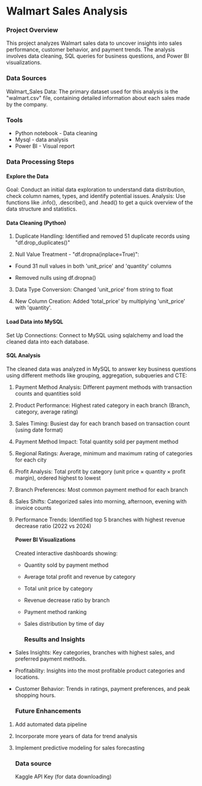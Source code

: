 # Walmart Sales Analysis
### Project Overview

This project analyzes Walmart sales data to uncover insights into sales performance, customer behavior, and payment trends. The analysis involves data cleaning, SQL queries for business questions, and Power BI visualizations.

### Data Sources

Walmart_Sales Data: The primary dataset used for this analysis is the "walmart.csv" file, containing detailed information about each sales made by the company.

### Tools
- Python notebook - Data cleaning
- Mysql - data analysis
- Power BI - Visual report


 ### Data Processing Steps

#### Explore the Data
Goal: Conduct an initial data exploration to understand data distribution, check column names, types, and identify potential issues.
Analysis: Use functions like .info(), .describe(), and .head() to get a quick overview of the data structure and statistics.
 
#### Data Cleaning (Python)
1. Duplicate Handling: Identified and removed 51 duplicate records using "df.drop_duplicates()"

2. Null Value Treatment - "df.dropna(inplace=True)":

- Found 31 null values in both 'unit_price' and 'quantity' columns

- Removed nulls using df.dropna()

3. Data Type Conversion: Changed 'unit_price' from string to float

4. New Column Creation: Added 'total_price' by multiplying 'unit_price' with 'quantity'.

#### Load Data into MySQL 
Set Up Connections: Connect to MySQL using sqlalchemy and load the cleaned data into each database.

   #### SQL Analysis

   The cleaned data was analyzed in MySQL to answer key business questions using different methods like grouping, aggregation, subqueries and CTE:
   1. Payment Method Analysis: Different payment methods with transaction counts and quantities sold                                                                                      
   2. Product Performance: Highest rated category in each branch (Branch, category, average rating)
   3. Sales Timing: Busiest day for each branch based on transaction count (using date format)
   4. Payment Method Impact: Total quantity sold per payment method
   5. Regional Ratings: Average, minimum and maximum rating of categories for each city
   6. Profit Analysis: Total profit by category (unit price × quantity × profit margin), ordered highest to lowest
   7. Branch Preferences: Most common payment method for each branch
   8. Sales Shifts: Categorized sales into morning, afternoon, evening with invoice counts
   9. Performance Trends: Identified top 5 branches with highest revenue decrease ratio (2022 vs 2024)

       #### Power BI Visualizations
      Created interactive dashboards showing:
      - Quantity sold by payment method
      - Average total profit and revenue by category
      - Total unit price by category
      - Revenue decrease ratio by branch
      - Payment method ranking
      - Sales distribution by time of day
     
        ### Results and Insights

- Sales Insights: Key categories, branches with highest sales, and preferred payment methods.
- Profitability: Insights into the most profitable product categories and locations.
- Customer Behavior: Trends in ratings, payment preferences, and peak shopping hours.

  ### Future Enhancements
  
1. Add automated data pipeline
2. Incorporate more years of data for trend analysis
3. Implement predictive modeling for sales forecasting
  

   ### Data source
    Kaggle API Key (for data downloading)
   
